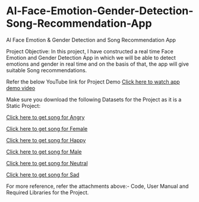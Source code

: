 # Al-Face-Emotion-Gender-Detection-Song-Recommendation-App
Al Face Emotion &amp; Gender Detection and Song Recommendation App

Project Objective: In this project, I have constructed a real time Face Emotion and Gender Detection App in which we will be able to detect emotions and gender in real time and on the basis of that, the app will give suitable Song recommendations.

Refer the below YouTube link for Project Demo
[Click here to watch app demo video](https://www.youtube.com/watch?v=nJI_W454Pv4)

Make sure you download the following Datasets for the Project as it is a Static Project:

[Click here to get song for Angry](https://drive.google.com/file/d/1cshpa6JVka2RcE-f5j9vmEboo12EkLpn/view?usp=sharing)

[Click here to get song for Female](https://drive.google.com/file/d/1h0hTt3Tb7jn9MF1hgNs8pYxvZeSyMeaf/view?usp=sharing)

[Click here to get song for Happy](https://drive.google.com/file/d/1RvzIYePX2n4NEQqLfcl1dF1fQZ9zWYtZ/view?usp=sharing)

[Click here to get song for Male](https://drive.google.com/file/d/1vjtRBwrOoGbtfrtSrStDb_68TmtiO8fx/view?usp=sharing)

[Click here to get song for Neutral](https://drive.google.com/file/d/1Lzr_O-0ZfYJyJj6yyjbOdIiDJmPNlqRm/view?usp=sharing)

[Click here to get song for Sad](https://drive.google.com/file/d/16chCr4paIn4UD4pyxY4k0tPbtkHnwlwQ/view?usp=sharing)

For more reference, refer the attachments above:- Code, User Manual and Required Libraries for the Project.
